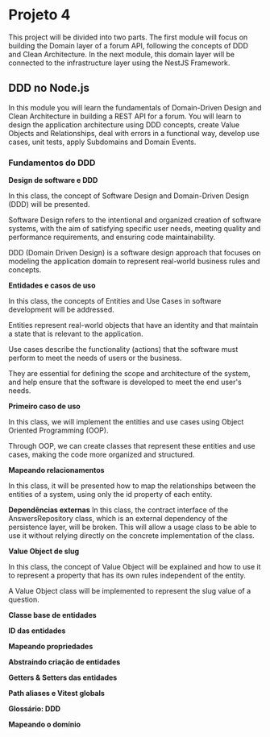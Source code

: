 # Projeto 4

This project will be divided into two parts. The first module will focus on building the Domain layer of a forum API, following the concepts of DDD and Clean Architecture. In the next module, this domain layer will be connected to the infrastructure layer using the NestJS Framework.

## DDD no Node.js

In this module you will learn the fundamentals of Domain-Driven Design and Clean Architecture in building a REST API for a forum. You will learn to design the application architecture using DDD concepts, create Value Objects and Relationships, deal with errors in a functional way, develop use cases, unit tests, apply Subdomains and Domain Events.

### Fundamentos do DDD

**Design de software e DDD**

In this class, the concept of Software Design and Domain-Driven Design (DDD) will be presented.

Software Design refers to the intentional and organized creation of software systems, with the aim of satisfying specific user needs, meeting quality and performance requirements, and ensuring code maintainability.

DDD (Domain Driven Design) is a software design approach that focuses on modeling the application domain to represent real-world business rules and concepts.

**Entidades e casos de uso**

In this class, the concepts of Entities and Use Cases in software development will be addressed.

Entities represent real-world objects that have an identity and that maintain a state that is relevant to the application.

Use cases describe the functionality (actions) that the software must perform to meet the needs of users or the business.

They are essential for defining the scope and architecture of the system, and help ensure that the software is developed to meet the end user's needs.

**Primeiro caso de uso**

In this class, we will implement the entities and use cases using Object Oriented Programming (OOP).

Through OOP, we can create classes that represent these entities and use cases, making the code more organized and structured.

**Mapeando relacionamentos**

In this class, it will be presented how to map the relationships between the entities of a system, using only the id property of each entity.

**Dependências externas**
In this class, the contract interface of the AnswersRepository class, which is an external dependency of the persistence layer, will be broken. This will allow a usage class to be able to use it without relying directly on the concrete implementation of the class.

**Value Object de slug**

In this class, the concept of Value Object will be explained and how to use it to represent a property that has its own rules independent of the entity.

A Value Object class will be implemented to represent the slug value of a question.


**Classe base de entidades**

**ID das entidades**

**Mapeando propriedades**

**Abstraindo criação de entidades**

**Getters & Setters das entidades**

**Path aliases e Vitest globals**

**Glossário: DDD**

**Mapeando o domínio**
